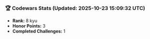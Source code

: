### 🏆 Codewars Stats (Updated: 2025-10-23 15:09:32 UTC)

- **Rank:** 8 kyu
- **Honor Points:** 3
- **Completed Challenges:** 1
